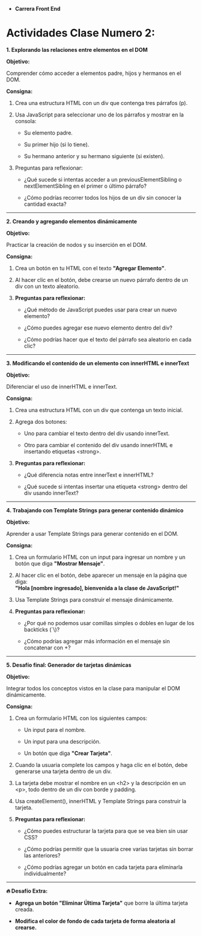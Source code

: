 * **Carrera Front End** 

# **Actividades Clase Numero 2:**

**1\. Explorando las relaciones entre elementos en el DOM**

**Objetivo:**

Comprender cómo acceder a elementos padre, hijos y hermanos en el DOM.

**Consigna:**

1. Crea una estructura HTML con un div que contenga tres párrafos (p).

2. Usa JavaScript para seleccionar uno de los párrafos y mostrar en la consola:

   * Su elemento padre.

   * Su primer hijo (si lo tiene).

   * Su hermano anterior y su hermano siguiente (si existen).

3. Preguntas para reflexionar:

   * ¿Qué sucede si intentas acceder a un previousElementSibling o nextElementSibling en el primer o último párrafo?

   * ¿Cómo podrías recorrer todos los hijos de un div sin conocer la cantidad exacta?

---

**2\. Creando y agregando elementos dinámicamente**

**Objetivo:**

Practicar la creación de nodos y su inserción en el DOM.

**Consigna:**

1. Crea un botón en tu HTML con el texto **"Agregar Elemento"**.

2. Al hacer clic en el botón, debe crearse un nuevo párrafo dentro de un div con un texto aleatorio.

3. **Preguntas para reflexionar:**

   * ¿Qué método de JavaScript puedes usar para crear un nuevo elemento?

   * ¿Cómo puedes agregar ese nuevo elemento dentro del div?

   * ¿Cómo podrías hacer que el texto del párrafo sea aleatorio en cada clic?

---

**3\. Modificando el contenido de un elemento con innerHTML e innerText**

**Objetivo:**

Diferenciar el uso de innerHTML e innerText.

**Consigna:**

1. Crea una estructura HTML con un div que contenga un texto inicial.

2. Agrega dos botones:

   * Uno para cambiar el texto dentro del div usando innerText.

   * Otro para cambiar el contenido del div usando innerHTML e insertando etiquetas \<strong\>.

3. **Preguntas para reflexionar:**

   * ¿Qué diferencia notas entre innerText e innerHTML?

   * ¿Qué sucede si intentas insertar una etiqueta \<strong\> dentro del div usando innerText?

---

**4\. Trabajando con Template Strings para generar contenido dinámico**

**Objetivo:**

Aprender a usar Template Strings para generar contenido en el DOM.

**Consigna:**

1. Crea un formulario HTML con un input para ingresar un nombre y un botón que diga **"Mostrar Mensaje"**.

2. Al hacer clic en el botón, debe aparecer un mensaje en la página que diga:  
   **"Hola \[nombre ingresado\], bienvenida a la clase de JavaScript\!"**

3. Usa Template Strings para construir el mensaje dinámicamente.

4. **Preguntas para reflexionar:**

   * ¿Por qué no podemos usar comillas simples o dobles en lugar de los backticks (\`\\)?

   * ¿Cómo podrías agregar más información en el mensaje sin concatenar con \+?

---

**5\. Desafío final: Generador de tarjetas dinámicas**

**Objetivo:**

Integrar todos los conceptos vistos en la clase para manipular el DOM dinámicamente.

**Consigna:**

1. Crea un formulario HTML con los siguientes campos:

   * Un input para el nombre.

   * Un input para una descripción.

   * Un botón que diga **"Crear Tarjeta"**.

2. Cuando la usuaria complete los campos y haga clic en el botón, debe generarse una tarjeta dentro de un div.

3. La tarjeta debe mostrar el nombre en un \<h2\> y la descripción en un \<p\>, todo dentro de un div con borde y padding.

4. Usa createElement(), innerHTML y Template Strings para construir la tarjeta.

5. **Preguntas para reflexionar:**

   * ¿Cómo puedes estructurar la tarjeta para que se vea bien sin usar CSS?

   * ¿Cómo podrías permitir que la usuaria cree varias tarjetas sin borrar las anteriores?

   * ¿Cómo podrías agregar un botón en cada tarjeta para eliminarla individualmente?

---

**🔥 Desafío Extra:**

* **Agrega un botón "Eliminar Última Tarjeta"** que borre la última tarjeta creada.

* **Modifica el color de fondo de cada tarjeta de forma aleatoria al crearse.**

